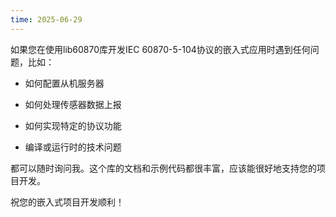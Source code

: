 ```yaml
---
time: 2025-06-29
---
```


如果您在使用lib60870库开发IEC 60870-5-104协议的嵌入式应用时遇到任何问题，比如：

- 如何配置从机服务器

- 如何处理传感器数据上报

- 如何实现特定的协议功能

- 编译或运行时的技术问题

都可以随时询问我。这个库的文档和示例代码都很丰富，应该能很好地支持您的项目开发。

祝您的嵌入式项目开发顺利！

